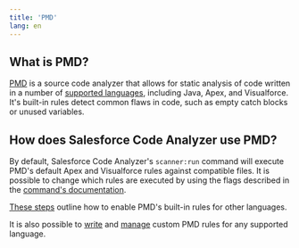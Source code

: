 ```yaml
---
title: 'PMD'
lang: en
---
```

## What is PMD?
[PMD](https://pmd.github.io/#home) is a source code analyzer that allows for static analysis of code written in a number
of [supported languages](./en/v3.x/troubleshooting/#supported-languages-for-pmd), including Java, Apex, and Visualforce. It's built-in rules detect common flaws in code, such as empty catch
blocks or unused variables.

## How does Salesforce Code Analyzer use PMD?
By default, Salesforce Code Analyzer's `scanner:run` command will execute PMD's default Apex and Visualforce rules against
compatible files. It is possible to change which rules are executed by using the flags described in the
[command's documentation](./en/v3.x/scanner-commands/run/#options).

[These steps](./en/v3.x/faq/#questions-about-adding-and-removing-rules) outline how to enable PMD's built-in rules for other
languages.

It is also possible to [write](./en/v3.x/custom-rules/author) and [manage](./en/v3.x/custom-rules/manage) custom PMD rules for any
supported language.

